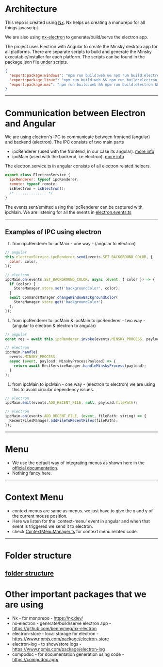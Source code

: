 # Architecture

This repo is created using [Nx](https://nx.dev). Nx helps us creating a monorepo for all things javascript.

We are also using [nx-electron](https://github.com/bennymeg/nx-electron) to generate/build/serve the electron app.

The project uses Electron with Angular to create the Minsky desktop app for all platforms. There are separate scripts to build and generate the Minsky executable/installer for each platform. The scripts can be found in the package.json file under scripts.

```json
{
  "export:package:windows": "npm run build:web && npm run build:electron && nx run minsky-electron:make --platform windows",
  "export:package:linux": "npm run build:web && npm run build:electron && nx run minsky-electron:make --platform linux --arch x64 --publishPolicy never",
  "export:package:mac": "npm run build:web && npm run build:electron && nx run minsky-electron:make --platform mac"
}
```

---

# Communication between Electron and Angular

We are using electron's IPC to communicate between frontend (angular) and backend (electron). The IPC consists of two main parts

- ipcRenderer (used with the frontend, in our case its angular). [more info](https://www.electronjs.org/docs/latest/api/ipc-renderer)
- ipcMain (used with the backend, i.e electron). [more info ](https://www.electronjs.org/docs/latest/api/ipc-main)

The electron.service.ts in angular consists of all electron related helpers.

```javascript
export class ElectronService {
  ipcRenderer: typeof ipcRenderer;
  remote: typeof remote;
  isElectron = isElectron();
  /* .............. */
}
```

The events sent/emitted using the ipcRenderer can be captured with ipcMain. We are listening for all the events in [electron.events.ts](apps\minsky-electron\src\app\events\electron.events.ts)

---

## Examples of IPC using electron

1. from ipcRenderer to ipcMain - one way - (angular to electron)

```javascript
// angular
this.electronService.ipcRenderer.send(events.SET_BACKGROUND_COLOR, {
  color: color,
});

// electron
ipcMain.on(events.SET_BACKGROUND_COLOR, async (event, { color }) => {
  if (color) {
    StoreManager.store.set('backgroundColor', color);
  }
  await CommandsManager.changeWindowBackgroundColor(
    StoreManager.store.get('backgroundColor')
  );
});
```

1. from ipcRenderer to ipcMain & ipcMain to ipcRenderer - two way - (angular to electron & electron to angular)

```javascript
// angular
const res = await this.ipcRenderer.invoke(events.MINSKY_PROCESS, payload);

// electron
ipcMain.handle(
  events.MINSKY_PROCESS,
  async (event, payload: MinskyProcessPayload) => {
    return await RestServiceManager.handleMinskyProcess(payload);
  }
);
```

1. from ipcMain to ipcMain - one way - (electron to electron)
   we are using this to avoid circular dependency issues.

```javascript
// electron
ipcMain.emit(events.ADD_RECENT_FILE, null, payload.filePath);

// electron
ipcMain.on(events.ADD_RECENT_FILE, (event, filePath: string) => {
  RecentFilesManager.addFileToRecentFiles(filePath);
});
```

---

# Menu

- We use the default way of integrating menus as shown here in the [official documentation](https://www.electronjs.org/docs/latest/api/menu).
- Nothing fancy here.

---

# Context Menu

- context menus are same as menus. we just have to give the x and y of the current mouse position.
- Here we listen for the 'context-menu' event in angular and when that event is triggered we send it to electron.
- check [ContextMenuManager.ts](..\apps\minsky-electron\src\app\managers\ContextMenuManager.ts) for context menu related code.

---

# Folder structure

## [folder structure](FOLDER_STRUCTURE.md)

# Other important packages that we are using

- Nx - for monorepo - https://nx.dev/
- nx-electron - generate/build/serve electron app - https://github.com/bennymeg/nx-electron
- electron-store - local storage for electron - https://www.npmjs.com/package/electron-store
- electron-log - to show/store logs - https://www.npmjs.com/package/electron-log
- compodoc - for documentation generation using code - https://compodoc.app/
